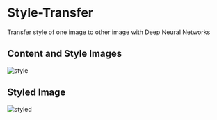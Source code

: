 # Style-Transfer
Transfer style of one image to other image with Deep Neural Networks

## Content and Style Images
![style](https://user-images.githubusercontent.com/32354702/52459919-f0b09c00-2b8d-11e9-9838-d21226668392.png)


## Styled Image
![styled](https://user-images.githubusercontent.com/32354702/52459897-c1019400-2b8d-11e9-9abf-70881da7522b.png)
